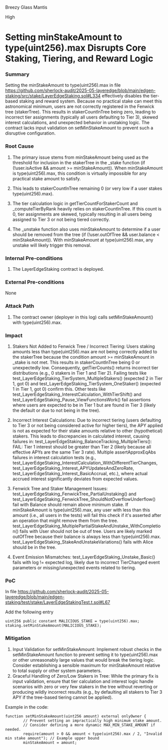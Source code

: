 Breezy Glass Mantis

High

# Setting minStakeAmount to type(uint256).max Disrupts Core Staking, Tiering, and Reward Logic

### Summary

Setting the minStakeAmount to type(uint256).max in file https://github.com/sherlock-audit/2025-05-layeredge/blob/main/edgen-staking/src/stake/LayerEdgeStaking.sol#L334 effectively disables the tier-based staking and reward system. Because no practical stake can meet this astronomical minimum, users are not correctly registered in the Fenwick tree (stakerTree). This results in stakerCountInTree being zero, leading to incorrect tier assignments (typically all users defaulting to Tier 3), skewed interest calculations, and unexpected behavior in unstaking logic. The contract lacks input validation on setMinStakeAmount to prevent such a disruptive configuration.

### Root Cause

1. The primary issue stems from minStakeAmount being used as the threshold for inclusion in the stakerTree in the _stake function (if (!user.isActive && amount >= minStakeAmount)). When minStakeAmount is type(uint256).max, this condition is virtually impossible for any practical stake amount to satisfy.

2. This leads to stakerCountInTree remaining 0 (or very low if a user stakes type(uint256).max).

3. The tier calculation logic in getTierCountForStakerCount and _computeTierByRank heavily relies on stakerCountInTree. If this count is 0, tier assignments are skewed, typically resulting in all users being assigned to Tier 3 or not being tiered correctly.
 
4. The _unstake function also uses minStakeAmount to determine if a user should be removed from the tree (if (!user.outOfTree && user.balance < minStakeAmount)). With minStakeAmount at type(uint256).max, any unstake will likely trigger this removal.

### Internal Pre-conditions

1. The LayerEdgeStaking contract is deployed.


### External Pre-conditions

None

### Attack Path

1. The contract owner (deployer in this log) calls setMinStakeAmount() with type(uint256).max.

### Impact

1. Stakers Not Added to Fenwick Tree / Incorrect Tiering:
         Users staking amounts less than type(uint256).max are not being correctly added to the stakerTree because the condition amount >= minStakeAmount in _stake is not met.
This results in stakerCountInTree being 0 or unexpectedly low.
Consequently, getTierCounts() returns incorrect tier distributions (e.g., 0 stakers in Tier 1 and Tier 2).
Failing tests like test_LayerEdgeStaking_TierSystem_MultipleStakers() (expected 2 in Tier 1, got 0) and test_LayerEdgeStaking_TierSystem_OneStaker() (expected 1 in Tier 1, got 0) confirm this.
Other tests like test_LayerEdgeStaking_InterestCalculation_WithTierShift() and test_LayerEdgeStaking_Pause_ViewFunctionsWork() fail assertions where users are expected to be in Tier 1 but are found in Tier 3 (likely the default or due to not being in the tree).

2. Incorrect Interest Calculations:
         Due to incorrect tiering (users defaulting to Tier 3 or not being considered active for higher tiers), the APY applied is not as expected for their stake amounts relative to other (hypothetical) stakers.
This leads to discrepancies in calculated interest, causing failures in:
test_LayerEdgeStaking_BalanceTracking_MultipleTiers(): FAIL: Tier 1 interest should be greater than Tier 2 (likely because all effective APYs are the same Tier 3 rate).
Multiple assertApproxEqAbs failures in interest calculation tests (e.g., test_LayerEdgeStaking_InterestCalculation_WithDifferentTierChanges, test_LayerEdgeStaking_Interest_APYUpdatesAndZeroRate, test_LayerEdgeStaking_Interest_BasicAccrual, etc.), where actual accrued interest significantly deviates from expected values.

3. Fenwick Tree and Staker Management Issues:
          test_LayerEdgeStaking_FenwickTree_PartialUnstaking() and test_LayerEdgeStaking_FenwickTree_ShouldNotOverflowUnderflow() fail with Balance should remain above minimum stake. If minStakeAmount is type(uint256).max, any user with less than this amount (i.e., all users in the tests) will fail this check if it's asserted after an operation that might remove them from the tree.
test_LayerEdgeStaking_MultiplePartialStakeAndUnstake_WithCompletion() fails with User should not be out of tree. Users are likely marked outOfTree because their balance is always less than type(uint256).max.
test_LayerEdgeStaking_StakeAndUnstakeVariations() fails with Alice should be in the tree.

4. Event Emission Mismatches:
            test_LayerEdgeStaking_Unstake_Basic() fails with log != expected log, likely due to incorrect TierChanged event parameters or missing/unexpected events related to tiering.

### PoC

In file https://github.com/sherlock-audit/2025-05-layeredge/blob/main/edgen-staking/test/stake/LayerEdgeStakingTest.t.sol#L67

Add the following entry
```Solidity
uint256 public constant MALICIOUS_STAKE = type(uint256).max; 
staking.setMinStakeAmount(MALICIOUS_STAKE);
```


### Mitigation

1. Input Validation for setMinStakeAmount: Implement robust checks in the setMinStakeAmount function to prevent setting it to type(uint256).max or other unreasonably large values that would break the tiering logic. Consider establishing a sensible maximum for minStakeAmount relative to total supply or other system parameters.
2. Graceful Handling of Zero/Low Stakers in Tree: While the primary fix is input validation, ensure that tier calculation and interest logic handle scenarios with zero or very few stakers in the tree without reverting or producing wildly incorrect results (e.g., by defaulting all stakers to Tier 3 APY if the tree-based tiering cannot be applied).

Example in the code:
```Solidity
function setMinStakeAmount(uint256 amount) external onlyOwner {
        // Prevent setting an impractically high minimum stake amount.
        // Consider defining a more dynamic MAX_MIN_STAKE_AMOUNT if needed.
        require(amount > 0 && amount < type(uint256).max / 2, "Invalid min stake amount"); // Example upper bound
        minStakeAmount = amount;
```
